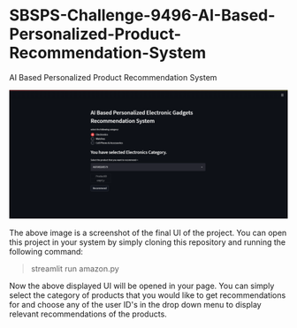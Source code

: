 # SBSPS-Challenge-9496-AI-Based-Personalized-Product-Recommendation-System
AI Based Personalized Product Recommendation System

![Image](/Output_UI.png)

The above image is a screenshot of the final UI of the project. You can open this project in your system by simply cloning this repository and running the following command:

> streamlit run amazon.py

Now the above displayed UI will be opened in your page. You can simply select the category of products that you would like to get recommendations for and choose any of the user ID's in the drop down menu to display relevant recommendations of the products.
